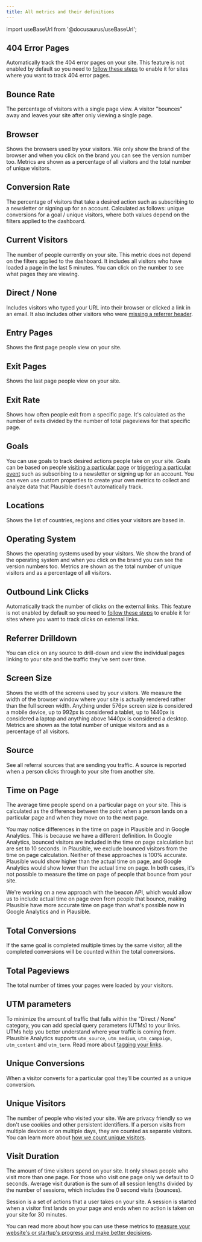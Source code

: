 ```yaml
---
title: All metrics and their definitions
---
```


import useBaseUrl from '@docusaurus/useBaseUrl';

## 404 Error Pages

Automatically track the 404 error pages on your site. This feature is not enabled by default so you need to [follow these steps](error-pages-tracking-404.md) to enable it for sites where you want to track 404 error pages.

## Bounce Rate

The percentage of visitors with a single page view. A visitor "bounces" away and leaves your site after only viewing a single page.

## Browser

Shows the browsers used by your visitors. We only show the brand of the browser and when you click on the brand you can see the version number too. Metrics are shown as a percentage of all visitors and the total number of unique visitors.

## Conversion Rate

The percentage of visitors that take a desired action such as subscribing to a newsletter or signing up for an account. Calculated as follows:
unique conversions for a goal / unique visitors, where both values depend on the filters applied to the dashboard.

## Current Visitors

The number of people currently on your site. This metric does not depend on the filters applied to the dashboard. It includes all visitors who have loaded a page in the last 5 minutes. You can click on the number to see what pages they are viewing.

## Direct / None

Includes visitors who typed your URL into their browser or clicked a link in an email. It also includes other visitors who were [missing a referrer header](https://plausible.io/blog/referrer-policy).

## Entry Pages

Shows the first page people view on your site.

## Exit Pages

Shows the last page people view on your site.

## Exit Rate

Shows how often people exit from a specific page. It's calculated as the number of exits divided by the number of total pageviews for that specific page.

## Goals

You can use goals to track desired actions people take on your site. Goals can be based on people [visiting a particular page](pageview-goals.md) or [triggering a particular event](custom-event-goals.md) such as subscribing to a newsletter or signing up for an account. You can even use custom properties to create your own metrics to collect and analyze data that Plausible doesn’t automatically track.

## Locations

Shows the list of countries, regions and cities your visitors are based in.

## Operating System

Shows the operating systems used by your visitors. We show the brand of the operating system and when you click on the brand you can see the version numbers too. Metrics are shown as the total number of unique visitors and as a percentage of all visitors.

## Outbound Link Clicks

Automatically track the number of clicks on the external links. This feature is not enabled by default so you need to [follow these steps](outbound-link-click-tracking.md) to enable it for sites where you want to track clicks on external links.

## Referrer Drilldown

You can click on any source to drill-down and view the individual pages linking to your site and the traffic they've sent over time.

## Screen Size

Shows the width of the screens used by your visitors. We measure the width of the browser window where your site is actually rendered rather than the full screen width. Anything under 576px screen size is considered a mobile device, up to 992px is considered a tablet, up to 1440px is considered a laptop and anything above 1440px is considered a desktop. Metrics are shown as the total number of unique visitors and as a percentage of all visitors.

## Source

See all referral sources that are sending you traffic. A source is reported when a person clicks through to your site from another site.

## Time on Page

The average time people spend on a particular page on your site. This is calculated as the difference between the point when a person lands on a particular page and when they move on to the next page.

You may notice differences in the time on page in Plausible and in Google Analytics. This is because we have a different definition. In Google Analytics, bounced visitors are included in the time on page calculation but are set to 10 seconds. In Plausible, we exclude bounced visitors from the time on page calculation. Neither of these approaches is 100% accurate. Plausible would show higher than the actual time on page, and Google Analytics would show lower than the actual time on page. In both cases, it's not possible to measure the time on page of people that bounce from your site. 

We're working on a new approach with the beacon API, which would allow us to include actual time on page even from people that bounce, making Plausible have more accurate time on page than what's possible now in Google Analytics and in Plausible.

## Total Conversions

If the same goal is completed multiple times by the same visitor, all the completed conversions will be counted within the total conversions.

## Total Pageviews

The total number of times your pages were loaded by your visitors.

## UTM parameters

To minimize the amount of traffic that falls within the "Direct / None" category, you can add special query parameters (UTMs) to your links. UTMs help you better understand where your traffic is coming from. Plausible Analytics supports `utm_source`, `utm_medium`, `utm_campaign`, `utm_content` and `utm_term`. Read more about [tagging your links](manual-link-tagging.md).

## Unique Conversions

When a visitor converts for a particular goal they’ll be counted as a unique conversion.

## Unique Visitors

The number of people who visited your site. We are privacy friendly so we don't use cookies and other persistent identifiers. If a person visits from multiple devices or on multiple days, they are counted as separate visitors. You can learn more about [how we count unique visitors](https://plausible.io/data-policy).

## Visit Duration

The amount of time visitors spend on your site. It only shows people who visit more than one page. For those who visit one page only we default to 0 seconds. Average visit duration is the sum of all session lengths divided by the number of sessions, which includes the 0 second visits (bounces).

Session is a set of actions that a user takes on your site. A session is started when a visitor first lands on your page and ends when no action is taken on your site for 30 minutes.

You can read more about how you can use these metrics to [measure your website's or startup's progress and make better decisions](https://plausible.io/blog/analytics-metrics-definitions).
